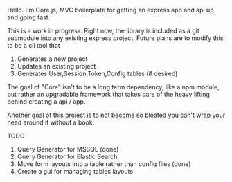 Hello. I'm Core.js, MVC boilerplate for getting an express app and api up and going fast.

This is a work in progress. Right now, the library is included as a git submodule into any existing express project. Future plans are to modify this to be a cli tool that 

1. Generates a new project
2. Updates an existing project
3. Generates User,Session,Token,Config tables (if desired)

The goal of "Core" isn't to be a long term dependency, like a npm module, but rather an upgradable framework that takes care of the heavy lifting behind creating a api / app. 

Another goal of this project is to not become so bloated you can't wrap your head around it without a book. 

TODO

1. Query Generator for MSSQL (done)
2. Query Generator for Elastic Search
3. Move form layouts into a table rather than config files (done)
4. Create a gui for managing tables layouts
